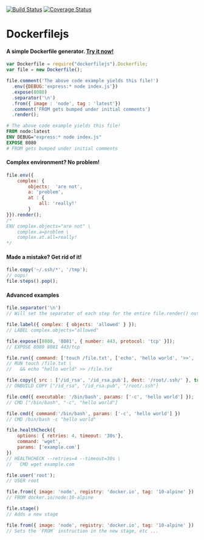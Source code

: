 [![Build Status](https://travis-ci.org/matutter/dockerfilejs.svg?branch=master)](https://travis-ci.org/matutter/dockerfilejs) [![Coverage Status](https://coveralls.io/repos/github/matutter/dockerfilejs/badge.svg?branch=master)](https://coveralls.io/github/matutter/dockerfilejs?branch=master)

# Dockerfilejs
#### A simple Dockerfile generator. [Try it now!](https://tonicdev.com/npm/dockerfilejs)
```javascript
var Dockerfile = require("dockerfilejs").Dockerfile;
var file = new Dockerfile();

file.comment('The above code example yields this file!')
  .env({DEBUG:'express:* node index.js'})
  .expose(8080)
  .separator('\n')
  .from({ image : 'node', tag : 'latest'})
  .comment('FROM gets bumped under initial comments')
  .render();
```

```Dockerfile
# The above code example yields this file!
FROM node:latest
ENV DEBUG="express:* node index.js"
EXPOSE 8080
# FROM gets bumped under initial comments
```

#### Complex environment? No problem!
```javascript
file.env({
    complex: {
        objects:  'are not',
        a: 'problem',
        at : {
            all: 'really!'
        }
}}).render();
/*
ENV complex.objects="are not" \
    complex.a=problem \
    complex.at.all=really!
*/
```

#### Made a mistake? Get rid of it!
```javascript
file.copy('~/.ssh/*', '/tmp');
// oops!
file.steps().pop();
```

#### Advanced examples
```javascript
file.separator('\n')
// Will set the separator of each step for the entire file.render() output

file.label({ complex: { objects: 'allowed' } });
// LABEL complex.objects="allowed"

file.expose([8080, '8081', { number: 443, protocol: 'tcp' }]);
// EXPOSE 8080 8081 443/tcp

file.run({ command: ['touch /file.txt', ['echo', 'hello world', '>>', '/file.txt'] ] });
// RUN touch /file.txt \
//   && echo "hello world" >> /file.txt

file.copy({ src : ['/id_rsa', '/id_rsa.pub'], dest: '/root/.ssh/' }, true);
// ONBUILD COPY ["/id_rsa", "/id_rsa.pub", "/root/.ssh"]

file.cmd({ executable: '/bin/bash', params: ['-c', 'hello world'] });
// CMD ["/bin/bash", "-c", "hello world"]

file.cmd({ command:'/bin/bash', params: ['-c', 'hello world'] })
// CMD /bin/bash -c "hello world"

file.healthCheck({
    options: { retries: 4, timeout: '30s'},
    command: 'wget',
    params: ['example.com']
})
// HEALTHCHECK --retries=4 --timeout=30s \
//   CMD wget example.com

file.user('root');
// USER root

file.from({ image: 'node', registry: 'docker.io', tag: '10-alpine' })
// FROM docker.io/node:10-alpine

file.stage()
// Adds a new stage

file.from({ image: 'node', registry: 'docker.io', tag: '10-alpine' })
// Sets the `FROM` instruction in the new stage, etc ...
```
